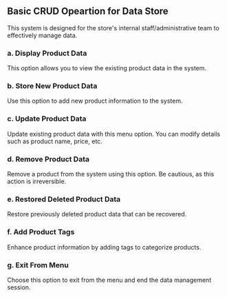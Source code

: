 
## Basic CRUD Opeartion for Data Store
This system is designed for the store's internal staff/administrative team to effectively manage data. 

### a. Display Product Data
This option allows you to view the existing product data in the system.

### b. Store New Product Data
Use this option to add new product information to the system.

### c. Update Product Data
Update existing product data with this menu option. You can modify details such as product name, price, etc.

### d. Remove Product Data
Remove a product from the system using this option. Be cautious, as this action is irreversible.

### e. Restored Deleted Product Data
Restore previously deleted product data that can be recovered.

### f. Add Product Tags
Enhance product information by adding tags to categorize products.

### g. Exit From Menu
Choose this option to exit from the menu and end the data management session.
